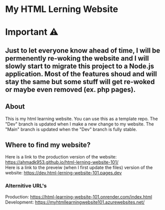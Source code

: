# My HTML Lerning Website
# Important ⚠️
## **Just to let everyone know ahead of time, I will be permenently re-woking the website and I will slowly start to migrate this project to a Node.js application. Most of the features shoud and will stay the same but some stuff will get re-woked or maybe even removed (ex. php pages).**
## About
This is my html learning website. You can use this as a template repo.
The "Dev" branch is updated when I make a new change to my website. The "Main" branch is updated when the "Dev" branch is fully stable.
## Where to find my website?
Here is a link to the production version of the website: https://ahmadk953.github.io/html-lerning-website-101/
<br>
Here is a link to the preveiw (when I first update the files) version of the website: https://dev.html-lerning-website-101.pages.dev

### Alternitive URL's
Production: https://html-learning-website-101.onrender.com/index.html
<br>
Development: https://myhtmllearningwebsite101.azurewebsites.net/
